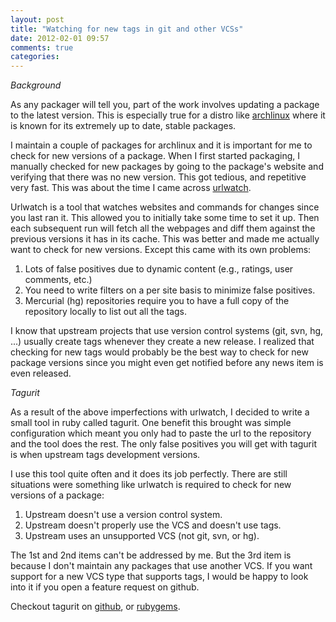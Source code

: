 ```yaml
---
layout: post
title: "Watching for new tags in git and other VCSs"
date: 2012-02-01 09:57
comments: true
categories: 
---
```


*Background*

As any packager will tell you, part of the work involves updating a package to the latest version.
This is especially true for a distro like [archlinux](http://www.archlinux.org/) where it is known for its extremely up to date, stable packages.

I maintain a couple of packages for archlinux and it is important for me to check for new versions of a package.
When I first started packaging, I manually checked for new packages by going to the package's website and verifying that there was no new version.
This got tedious, and repetitive very fast. This was about the time I came across [urlwatch](http://thp.io/2008/urlwatch/).

Urlwatch is a tool that watches websites and commands for changes since you last ran it.
This allowed you to initially take some time to set it up.
Then each subsequent run will fetch all the webpages and diff them against the previous versions it has in its cache.
This was better and made me actually want to check for new versions. Except this came with its own problems:

1. Lots of false positives due to dynamic content (e.g., ratings, user comments, etc.)
2. You need to write filters on a per site basis to minimize false positives.
3. Mercurial (hg) repositories require you to have a full copy of the repository locally to list out all the tags.

I know that upstream projects that use version control systems (git, svn, hg, ...) usually create tags whenever they create a new release.
I realized that checking for new tags would probably be the best way to check for new package versions since you might even get notified before any news item is even released.

*Tagurit*

As a result of the above imperfections with urlwatch, I decided to write a small tool in ruby called tagurit.
One benefit this brought was simple configuration which meant you only had to paste the url to the repository and the tool does the rest.
The only false positives you will get with tagurit is when upstream tags development versions.

I use this tool quite often and it does its job perfectly.
There are still situations were something like urlwatch is required to check for new versions of a package:

1. Upstream doesn't use a version control system.
2. Upstream doesn't properly use the VCS and doesn't use tags.
3. Upstream uses an unsupported VCS (not git, svn, or hg).

The 1st and 2nd items can't be addressed by me.
But the 3rd item is because I don't maintain any packages that use another VCS.
If you want support for a new VCS type that supports tags, I would be happy to look into it if you open a feature request on github.

Checkout tagurit on [github](https://github.com/gostrc/tagurit), or [rubygems](https://rubygems.org/gems/tagurit).
